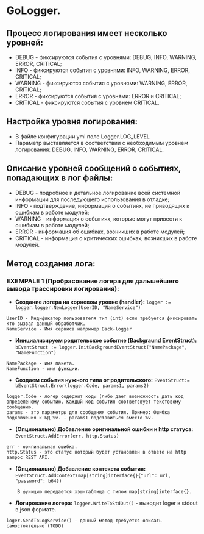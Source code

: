 # GoLogger.

## Процесс логирования имеет несколько уровней:
- DEBUG - фиксируются события с уровнями: DEBUG, INFO, WARNING, ERROR, CRITICAL;
- INFO - фиксируются события с уровнями: INFO, WARNING, ERROR, CRITICAL;
- WARNING - фиксируются события с уровнями: WARNING, ERROR, CRITICAL;
- ERROR - фиксируются события с уровнями: ERROR и CRITICAL;
- CRITICAL - фиксируются события с уровнем CRITICAL.

## Настройка уровня логирования:
- В файле конфигурации yml поле Logger.LOG_LEVEL
- Параметр выставляется в соответствии с необходимым уровнем логирования: DEBUG, INFO, WARNING, ERROR, CRITICAL.

## Описание уровней сообщений о событиях, попадающих в лог файлы:
- DEBUG - подробное и детальное логирование всей системной информации для последующего использования в отладке;
- INFO - подтверждение, информация о событиях, не приводящих к ошибкам в работе модулей;
- WARNING - информация о событиях, которые могут привести к ошибкам в работе модулей;
- ERROR - информация об ошибках, возникших в работе модулей;
- CRITICAL - информация о критических ошибках, возникших в работе модулей.

## Метод создания лога:
### EXEMPALE 1 (Пробрасование логера для дальшейшего вывода трассировки логирования):
- **Создание логера на корневом уровне (handler):** `logger := logger.logger.NewLogger(UserID, "NameService")`
```
UserID - Индификатор пользователя тип (int) если требуется фиксировать кто вызвал данный обработчик.
NameService - Имя сервиса например Back-logger
```

- **Инициализируем родительское событие (Backgraund EventStruct):** `bEventStruct := logger.InitBackgroundEventStruct("NamePackage", "NameFunction")`
```
NamePackage - имя пакета.
NameFunction - имя функции.
```

- **Создаем события нужного типа от родительского:** `EventStruct:= bEventStruct.Error(logger.Code, params1, params2)`
```
logger.Code - логер содержит коды (либо дает возможность дать код определеному событию. Каждый код события соответсвует текстовому сообщению.
params - это параметры для сообщения события. Пример: Ошибка подключения к БД %v. - params1 подставиться вместо %v.
```

- **(Опционально) Добавление оригинальной ошибки и http статуса:** `EventStruct.AddError(err, http.Status)`
```
err - оригинальная ошибка.
http.Status - это статус который будет установлен в ответе на http запрос REST API.
```

- **(Опционально) Добавление контекста события:** `EventStruct.AddContext(map[string]interface{}{"url": url, "password": b64})`
```
    В функцию передается хэш-таблица с типом map[string]interface{}.
```

- **Логирование логера:** `logger.WriteToStdOut()` - выводит loger в stdout в json формате.
```
loger.SendToLogService() - данный метод требуется описать самостоятельно (TODO)
```

